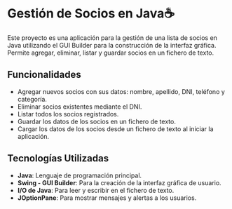 # Gestión de Socios en Java☕

Este proyecto es una aplicación para la gestión de una lista de socios en Java utilizando el GUI Builder para la construcción de la interfaz gráfica. Permite agregar, eliminar, listar y guardar socios en un fichero de texto.


## Funcionalidades

- Agregar nuevos socios con sus datos: nombre, apellido, DNI, teléfono y categoría.
- Eliminar socios existentes mediante el DNI.
- Listar todos los socios registrados.
- Guardar los datos de los socios en un fichero de texto.
- Cargar los datos de los socios desde un fichero de texto al iniciar la aplicación.


## Tecnologías Utilizadas

- **Java**: Lenguaje de programación principal.
- **Swing - GUI Builder**: Para la creación de la interfaz gráfica de usuario.
- **I/O de Java**: Para leer y escribir en el fichero de texto.
- **JOptionPane**: Para mostrar mensajes y alertas a los usuarios.
